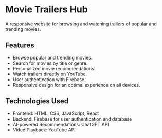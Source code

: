 # Movie Trailers Hub
A responsive website for browsing and watching trailers of popular and trending movies.

## Features
- Browse popular and trending movies.
- Search for movies by title or genre.
- Personalized movie recommendations.
- Watch trailers directly on YouTube.
- User authentication with Firebase.
- Responsive design for an optimal experience on all devices.

## Technologies Used
- Frontend: HTML, CSS, JavaScript, React
- Backend: Firebase for user authentication and database
- AI-powered Recommendations: ChatGPT API
- Video Playback: YouTube API